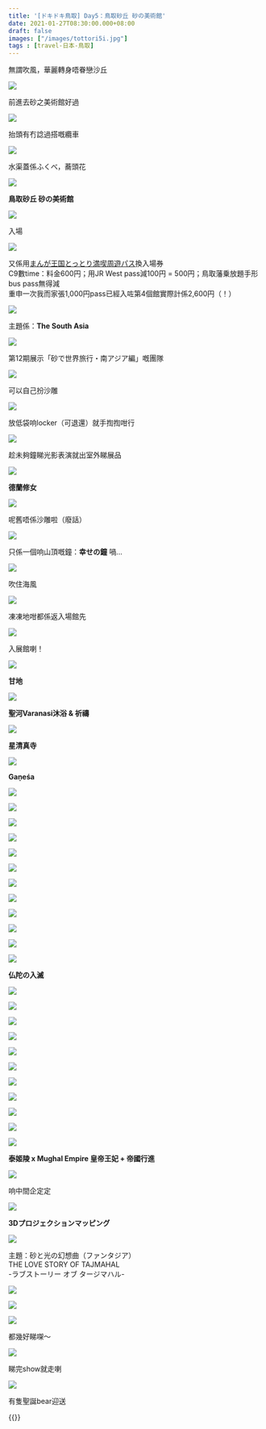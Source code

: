 ```yaml
---
title: '[ドキドキ鳥取] Day5：鳥取砂丘 砂の美術館'
date: 2021-01-27T08:30:00.000+08:00
draft: false
images: ["/images/tottori5i.jpg"]
tags : [travel-日本-鳥取]
---
```


無謂吹風，華麗轉身唔眷戀沙丘

![](/images/tottori5i1.jpg)

前進去砂之美術館好過  

![](/images/tottori5i2.jpg)

抬頭有冇諗過搭嘅纜車  

![](/images/tottori5i3.jpg)

水渠蓋係ふくべ，蕎頭花  

![](/images/tottori5i4.jpg)

**鳥取砂丘 砂の美術館**  

![](/images/tottori5i5.jpg)

入場

![](/images/tottori5i6.jpg)

又係用[まんが王国とっとり満喫周遊パス](https://hidie.net/tottori3k/)換入場券  
C9數time：料金600円；用JR West pass減100円 = 500円；鳥取藩乗放題手形bus pass無得減  
重申一次我而家張1,000円pass已經入咗第4個館實際計係2,600円（！）

![](/images/tottori5i7.jpg)

主題係：**The South Asia**  

![](/images/tottori5i8.jpg)

第12期展示「砂で世界旅行・南アジア編」嘅團隊  

![](/images/tottori5i9.jpg)

可以自己扮沙雕

![](/images/tottori5i10.jpg)

放低袋响locker（可退還）就手揈揈咁行  

![](/images/tottori5i11.jpg)

趁未夠鐘睇光影表演就出室外睇展品  

![](/images/tottori5i12.jpg)

**德蘭修女**  

![](/images/tottori5i13.jpg)

呢舊唔係沙雕啦（廢話） 

![](/images/tottori5i14.jpg)
 
只係一個响山頂嘅鐘：**幸せの鐘** 喎...  

![](/images/tottori5i15.jpg)

吹住海風

![](/images/tottori5i16.jpg)

凍凍地咁都係返入場館先  

![](/images/tottori5i17.jpg)

入展館喇！

![](/images/tottori5i18.jpg)

**甘地**  

![](/images/tottori5i19.jpg)

**聖河Varanasi沐浴 & 祈禱**  

![](/images/tottori5i20.jpg)

**星清真寺**  

![](/images/tottori5i21.jpg)

**Gaṇeśa**  

![](/images/tottori5i22.jpg)

![](/images/tottori5i23.jpg)

![](/images/tottori5i24.jpg)

![](/images/tottori5i25.jpg)

![](/images/tottori5i26.jpg)

![](/images/tottori5i27.jpg)

![](/images/tottori5i28.jpg)

![](/images/tottori5i29.jpg)

![](/images/tottori5i30.jpg)

![](/images/tottori5i31.jpg)

![](/images/tottori5i32.jpg)

![](/images/tottori5i33.jpg)

**仏陀の入滅**  

![](/images/tottori5i34.jpg)

![](/images/tottori5i35.jpg)

![](/images/tottori5i36.jpg)

![](/images/tottori5i37.jpg)

![](/images/tottori5i38.jpg)

![](/images/tottori5i39.jpg)

![](/images/tottori5i40.jpg)

![](/images/tottori5i41.jpg)

![](/images/tottori5i42.jpg)

![](/images/tottori5i43.jpg)

![](/images/tottori5i27.jpg)

**泰姬陵 x Mughal Empire 皇帝王妃 + 帝國行進**  

![](/images/tottori5i.jpg)

响中間企定定

![](/images/tottori5i44.jpg)

**3Dプロジェクションマッピング**  

![](/images/tottori5i45.jpg)

主題：砂と光の幻想曲（ファンタジア）   
THE LOVE STORY OF TAJMAHAL  
\-ラブストーリー オブ タージマハル-  

![](/images/tottori5i46.jpg)

![](/images/tottori5i47.jpg)

![](/images/tottori5i48.jpg)

都幾好睇㗎～  

![](/images/tottori5i49.jpg)

睇完show就走喇  

![](/images/tottori5i50.jpg)

有隻聖誕bear迎送
  
  
{{<tottori>}}  

